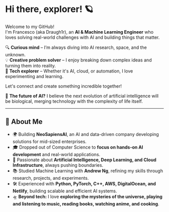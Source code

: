 # Hi there, explorer! 🪐 
Welcome to my GitHub!  
I'm Francesco (aka Draugh1r), an **AI & Machine Learning Engineer** who loves solving real-world challenges with AI and building things that matter.  

🔍 **Curious mind** – I’m always diving into AI research, space, and the unknown.  
💡 **Creative problem solver** – I enjoy breaking down complex ideas and turning them into reality.  
🚀 **Tech explorer** – Whether it's AI, cloud, or automation, I love experimenting and learning.  

Let's connect and create something incredible together!

🧬 **The future of AI?** I believe the next evolution of artificial intelligence will be biological, merging technology with the complexity of life itself.  

---

## 🚀 About Me

- 🌍 Building **NeoSapiensAI**, an AI and data-driven company developing solutions for mid-sized enterprises.  
- 🎓 Dropped out of Computer Science to **focus on hands-on AI development** and real-world applications.  
- 🤖 Passionate about **Artificial Intelligence, Deep Learning, and Cloud Infrastructure**, always pushing boundaries.  
- 📚 Studied Machine Learning with **Andrew Ng**, refining my skills through research, projects, and experiments.  
- 🛠️ Experienced with **Python, PyTorch, C++, AWS, DigitalOcean, and Netlify**, building scalable and efficient AI systems.  
- 🛸 **Beyond tech:** I love **exploring the mysteries of the universe, playing and listening to music, reading books, watching anime, and cooking**.  
